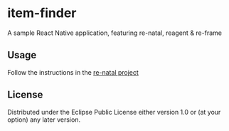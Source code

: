 # item-finder

A sample React Native application, featuring re-natal, reagent & re-frame

## Usage

Follow the instructions in the [re-natal project](https://github.com/drapanjanas/re-natal)

## License

Distributed under the Eclipse Public License either version 1.0 or (at
your option) any later version.
